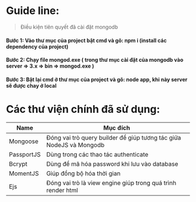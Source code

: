 # Guide line:
> Điều kiện tiên quyết đã cài đặt mongodb
#### Bước 1: Vào thư mục của project bật cmd và gõ: npm i (install các dependency của project)
#### Bước 2: Chạy file mongod.exe ( trong thư mục cài đặt của mongodb vào server => 3.x => bin => mongod.exe )
#### Bước 3: Bật lại cmd ở thư mục của project và gõ: node app, khi này server sẽ được chay ở local
# Các thư viện chính đã sử dụng:
| Name       | Mục đích|
|------------|---------|
|Mongoose| Đóng vai trò query builder để giúp tương tác giữa NodeJS và Mongodb|
|PassportJS| Dùng trong các thao tác authenticate|
|Bcrypt| Dùng để mã hóa password khi lưu vào database|
|MomentJS| Giúp đồng bộ hóa thời gian|
|Ejs| Đóng vai trò là view engine giúp trong quá trình render html|
